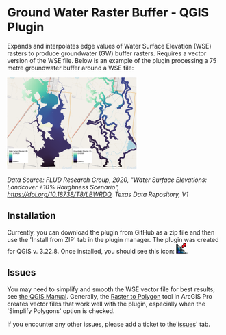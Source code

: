 # Ground Water Raster Buffer - QGIS Plugin

Expands and interpolates edge values of Water Surface Elevation (WSE) rasters to produce groundwater (GW) buffer rasters. Requires a vector version of the WSE file. Below is an example of the plugin processing a 75 metre groundwater buffer around a WSE file:

<img src="WSE_a.png"  width=30% height=30%><img src="WSE_b.png"  width=30% height=30%>

*Data Source: FLUD Research Group, 2020, "Water Surface Elevations: Landcover +10% Roughness Scenario", https://doi.org/10.18738/T8/LBWRDQ, Texas Data Repository, V1*

## Installation

Currently, you can download the plugin from GitHub as a zip file and then use the 'Install from ZIP' tab in the plugin manager. The plugin was created for QGIS v. 3.22.8. Once installed, you should see this icon: ![GW_Rast_icon](icon.png).

## Issues

You may need to simplify and smooth the WSE vector file for best results; see [the QGIS Manual](https://docs.qgis.org/3.22/en/docs/user_manual/processing_algs/qgis/vectorgeometry.html?highlight=smooth#smooth). Generally, the [Raster to Polygon](https://pro.arcgis.com/en/pro-app/2.8/tool-reference/conversion/raster-to-polygon.htm) tool in ArcGIS Pro creates vector files that work well with the plugin, especially when the 'Simplify Polygons' option is checked.

If you encounter any other issues, please add a ticket to the'[issues](https://github.com/blairscriven/Groundwater-Buffer-Raster/issues)' tab.